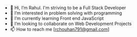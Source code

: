 - 👋 Hi, I’m Rahul. I'm striving to be a Full Stack Developer
- 👀 I’m interested in problem solving with programming
- 🌱 I’m currently learning Front end JavaScript
- 💞️ I’m looking to collaborate on Web Development Projects
- 📫 How to reach me [rchouhan791@gmail.com]

<!---
phantom791/phantom791 is a ✨ special ✨ repository because its `README.md` (this file) appears on your GitHub profile.
You can click the Preview link to take a look at your changes.
--->
